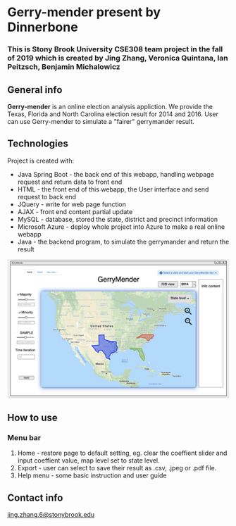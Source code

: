 # Gerry-mender present by Dinnerbone

### This is Stony Brook University CSE308 team project in the fall of 2019 which is created by Jing Zhang, Veronica Quintana, Ian Peitzsch, Benjamin Michalowicz

## General info

**Gerry-mender** is an online election analysis appliction. We provide the Texas, Florida and North Carolina election result for 2014 and 2016. User can use Gerry-mender to simulate a "fairer" gerrymander result.
	
## Technologies
Project is created with:
* Java Spring Boot - the back end of this webapp, handling webpage request and return data to front end
* HTML - the front end of this webapp, the User interface and send request to back end
* JQuery - write for web page function
* AJAX - front end content partial update 
* MySQL - database, stored the state, district and precinct information
* Microsoft Azure - deploy whole project into Azure to make a real online webapp
* Java - the backend program, to simulate the gerrymander and return the result


![image](https://github.com/BTMichalowicz/Gerry-mender/blob/master/Screen%20Shot%202019-09-29%20at%206.29.48%20PM.png)
## How to use
### Menu bar
1. Home - restore page to default setting, eg. clear the coeffient slider and input coeffient value, map level set to state level.
2. Export - user can select to save their result as .csv, .jpeg or .pdf file.
3. Help menu - some basic instruction and user guide



## Contact info

jing.zhang.6@stonybrook.edu
